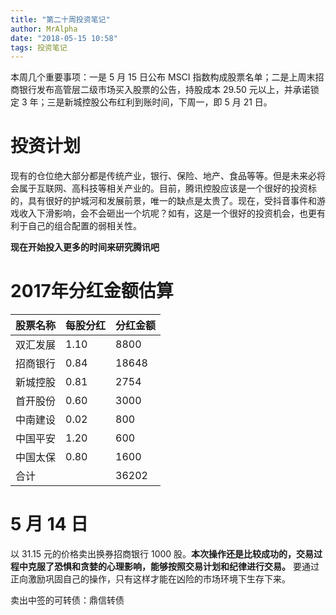 ```yaml
---
title: "第二十周投资笔记"
author: MrAlpha
date: "2018-05-15 10:58"
tags: 投资笔记
---
```


本周几个重要事项：一是 5 月 15 日公布 MSCI 指数构成股票名单；二是上周末招商银行发布高管层二级市场买入股票的公告，持股成本 29.50 元以上，并承诺锁定 3 年；三是新城控股公布红利到账时间，下周一，即 5 月 21 日。

# 投资计划

现有的仓位绝大部分都是传统产业，银行、保险、地产、食品等等。但是未来必将会属于互联网、高科技等相关产业的。目前，腾讯控股应该是一个很好的投资标的，具有很好的护城河和发展前景，唯一的缺点是太贵了。现在，受抖音事件和游戏收入下滑影响，会不会砸出一个坑呢？如有，这是一个很好的投资机会，也更有利于自己的组合配置的弱相关性。

**现在开始投入更多的时间来研究腾讯吧**

# 2017年分红金额估算

| 股票名称 | 每股分红 | 分红金额 |
| -------- | -------- | -------- |
| 双汇发展 | 1.10     | 8800     |
| 招商银行 | 0.84     | 18648    |
| 新城控股 | 0.81     | 2754     |
| 首开股份 | 0.60     | 3000     |
| 中南建设 | 0.02     | 800      |
| 中国平安 | 1.20     | 600      |
| 中国太保 | 0.80     | 1600     |
| 合计     |          | 36202    |

# 5 月 14 日

以 31.15 元的价格卖出换券招商银行 1000 股。**本次操作还是比较成功的，交易过程中克服了恐惧和贪婪的心理影响，能够按照交易计划和纪律进行交易。** 要通过正向激励巩固自己的操作，只有这样才能在凶险的市场环境下生存下来。

卖出中签的可转债：鼎信转债
